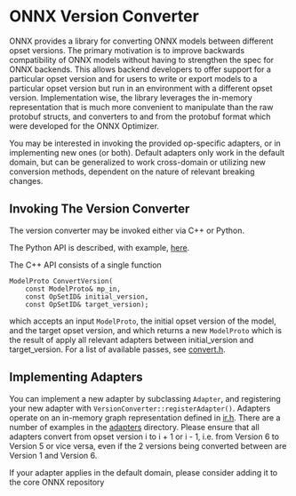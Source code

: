 <!--- SPDX-License-Identifier: Apache-2.0 -->

# ONNX Version Converter

ONNX provides a library for converting ONNX models between different
opset versions. The primary motivation is to improve backwards compatibility of ONNX
models without having to strengthen the spec for ONNX backends.  This
allows backend developers to offer support for a particular opset version
and for users to write or export models to a particular opset version but
run in an environment with a different opset version. Implementation wise, the library leverages the in-memory representation that is much more convenient to manipulate than the raw protobuf structs, and converters to and from the protobuf format which were developed for the ONNX Optimizer.

You may be interested in invoking the provided op-specific adapters, or in
implementing new ones (or both). Default adapters only work in the default
domain, but can be generalized to work cross-domain or utilizing new
conversion methods, dependent on the nature of relevant breaking changes.

## Invoking The Version Converter

The version converter may be invoked either via C++ or Python.

The Python API
is described, with example,
[here](PythonAPIOverview.md#converting-version-of-an-onnx-model-within-default-domain-aionnx).

The C++ API consists of a single function

```
ModelProto ConvertVersion(
    const ModelProto& mp_in,
    const OpSetID& initial_version,
    const OpSetID& target_version);
```

which accepts an input `ModelProto`, the initial opset version of the model,
and the target opset version, and which returns a new `ModelProto` which
is the result of apply all relevant adapters between initial_version and
target_version. For a list of available passes, see
[convert.h](/onnx/version_converter/convert.h).

## Implementing Adapters

You can implement a new adapter by subclassing `Adapter`, and registering
your new adapter with `VersionConverter::registerAdapter()`. Adapters operate
on an in-memory graph representation defined in [ir.h](/onnx/common/ir.h).
There are a number of examples in the [adapters](/onnx/version_converter/adapters)
directory.  Please ensure that all adapters convert from opset version i to i + 1
or i - 1, i.e. from Version 6 to Version 5 or vice versa, even if the 2 versions
being converted between are Version 1 and Version 6.

If your adapter applies in the default domain, please consider adding it
to the core ONNX repository
